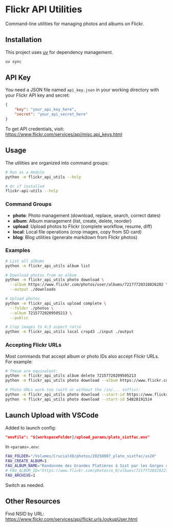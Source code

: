# Flickr API Utilities

Command-line utilities for managing photos and albums on Flickr.

## Installation

This project uses [uv](https://github.com/astral-sh/uv) for dependency management.

```bash
uv sync
```

## API Key

You need a JSON file named `api_key.json` in your working directory with your Flickr API key and secret:

```json
{
    "key": "your_api_key_here",
    "secret": "your_api_secret_here"
}
```

To get API credentials, visit: https://www.flickr.com/services/api/misc.api_keys.html

## Usage

The utilities are organized into command groups:

```bash
# Run as a module
python -m flickr_api_utils --help

# Or if installed
flickr-api-utils --help
```

### Command Groups

- **photo**: Photo management (download, replace, search, correct dates)
- **album**: Album management (list, create, delete, reorder)
- **upload**: Upload photos to Flickr (complete workflow, resume, diff)
- **local**: Local file operations (crop images, copy from SD card)
- **blog**: Blog utilities (generate markdown from Flickr photos)


### Examples

```bash
# List all albums
python -m flickr_api_utils album list

# Download photos from an album
python -m flickr_api_utils photo download \
  --album https://www.flickr.com/photos/user/albums/72177720318026202 \
  --output ./downloads

# Upload photos
python -m flickr_api_utils upload complete \
  --folder ./photos \
  --album 72157720209505213 \
  --public

# Crop images to 4:3 aspect ratio
python -m flickr_api_utils local crop43 ./input ./output
```

### Accepting Flickr URLs

Most commands that accept album or photo IDs also accept Flickr URLs. For example:

```bash
# These are equivalent:
python -m flickr_api_utils album delete 72157720209505213
python -m flickr_api_utils photo download --album https://www.flickr.com/photos/o_0/albums/72157720209505213

# Photo URLs work too (with or without the /in/... suffix):
python -m flickr_api_utils photo download --start-id https://www.flickr.com/photos/o_0/54828191514/in/dateposted/
python -m flickr_api_utils photo download --start-id 54828191514
```

## Launch Upload with VSCode

Added to launch config:

```json
"envFile": "${workspaceFolder}/upload_params/plate_sixtfac.env"
```

In `<params>.env`:

```sh
FAU_FOLDER="/Volumes/CrucialX8/photos/20250807_plate_sixtfac/xs20"
FAU_CREATE_ALBUM=1
FAU_ALBUM_NAME="Randonnée des Grandes Platières à Sixt par les Gorges de Sales"
# FAU_ALBUM_ID="https://www.flickr.com/photos/o_0/albums/72177720329227813"
FAU_ARCHIVE=1
```

Switch as needed.

## Other Resources

Find NSID by URL: https://www.flickr.com/services/api/flickr.urls.lookupUser.html
